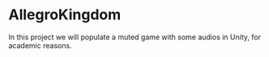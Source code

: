 # AllegroKingdom
In this project we will populate a muted game with some audios in Unity, for academic reasons.
